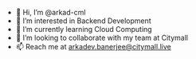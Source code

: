- 👋 Hi, I’m @arkad-cml
- 👀 I’m interested in Backend Development
- 🌱 I’m currently learning Cloud Computing
- 💞️ I’m looking to collaborate with my team at Citymall
- 📫 Reach me at arkadev.banerjee@citymall.live

<!---
arkad-cml/arkad-cml is a ✨ special ✨ repository because its `README.md` (this file) appears on your GitHub profile.
You can click the Preview link to take a look at your changes.
--->
